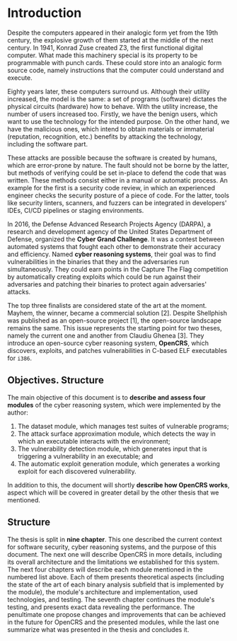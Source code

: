# Introduction

Despite the computers appeared in their analogic form yet from the 19th century, the explosive growth of them started at the middle of the next century. In 1941, Konrad Zuse created Z3, the first functional digital computer. What made this machinery special is its property to be programmable with punch cards. These could store into an analogic form source code, namely instructions that the computer could understand and execute.

Eighty years later, these computers surround us. Although their utility increased, the model is the same: a set of programs (software) dictates the physical circuits (hardware) how to behave. With the utility increase, the number of users increased too. Firstly, we have the benign users, which want to use the technology for the intended purpose. On the other hand, we have the malicious ones, which intend to obtain materials or immaterial (reputation, recognition, etc.) benefits by attacking the technology, including the software part.

These attacks are possible because the software is created by humans, which are error-prone by nature. The fault should not be borne by the latter, but methods of verifying could be set in-place to defend the code that was written. These methods consist either in a manual or automatic process. An example for the first is a security code review, in which an experienced engineer checks the security posture of a piece of code. For the latter, tools like security linters, scanners, and fuzzers can be integrated in developers' IDEs, CI/CD pipelines or staging environments.

In 2016, the Defense Advanced Research Projects Agency (DARPA), a research and development agency of the United States Department of Defense, organized the **Cyber Grand Challenge**. It was a contest between automated systems that fought each other to demonstrate their accuracy and efficiency. Named **cyber reasoning systems**, their goal was to find vulnerabilities in the binaries that they and the adversaries run simultaneously. They could earn points in the Capture The Flag competition by automatically creating exploits which could be run against their adversaries and patching their binaries to protect again adversaries' attacks.

The top three finalists are considered state of the art at the moment. Mayhem, the winner, became a commercial solution [2]. Despite Shellphish was published as an open-source project [1], the open-source landscape remains the same. This issue represents the starting point for two theses, namely the current one and another from Claudiu Ghenea [3]. They introduce an open-source cyber reasoning system, **OpenCRS**, which discovers, exploits, and patches vulnerabilities in C-based ELF executables for `i386`.

## Objectives. Structure

The main objective of this document is to **describe and assess four modules** of the cyber reasoning system, which were implemented by the author:

1. The dataset module, which manages test suites of vulnerable programs;
2. The attack surface approximation module, which detects the way in which an executable interacts with the environment;
3. The vulnerability detection module, which generates input that is triggering a vulnerability in an executable; and
4. The automatic exploit generation module, which generates a working exploit for each discovered vulnerability.

In addition to this, the document will shortly **describe how OpenCRS works**, aspect which will be covered in greater detail by the other thesis that we mentioned.

## Structure

The thesis is split in **nine chapter**. This one described the current context for software security, cyber reasoning systems, and the purpose of this document. The next one will describe OpenCRS in more details, including its overall architecture and the limitations we established for this system. The next four chapters will describe each module mentioned in the numbered list above. Each of them presents theoretical aspects (including the state of the art of each binary analysis subfield that is implemented by the module), the module's architecture and implementation, used technologies, and testing. The seventh chapter continues the module's testing, and presents exact data revealing the performance. The penultimate one propose changes and improvements that can be achieved in the future for OpenCRS and the presented modules, while the last one summarize what was presented in the thesis and concludes it.
